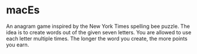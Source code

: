 # macEs

An anagram game inspired by the New York Times spelling bee
puzzle. The idea is to create words out of the given seven
letters. You are allowed to use each letter multiple times. The longer
the word you create, the more points you earn.